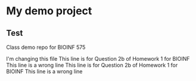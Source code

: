 # My demo project
## Test 

Class demo repo for BIOINF 575

I'm changing this file
This line is for Question 2b of Homework 1 for BIOINF
This line is a wrong line
This line is for Question 2b of Homework 1 for BIOINF
This line is a wrong line
